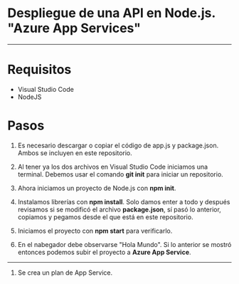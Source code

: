 # Despliegue de una API en Node.js. "Azure App Services"
---
# Requisitos
- Visual Studio Code
- NodeJS

# Pasos
1. Es necesario descargar o copiar el código de app.js y package.json. Ambos se incluyen en este repositorio.

2. Al tener ya los dos archivos en Visual Studio Code iniciamos una terminal. Debemos usar el comando **git init** para iniciar un repositorio.

3. Ahora iniciamos un proyecto de Node.js con **npm init**.

4. Instalamos librerías con **npm install**. Solo damos enter a todo y después revisamos si se modificó el archivo **package.json**, sí pasó lo anterior, copiamos y pegamos desde el que está en este repositorio.

5. Iniciamos el proyecto con **npm start** para verificarlo.

6. En el nabegador debe observarse "Hola Mundo". Si lo anterior se mostró entonces podemos subir el proyecto a **Azure App Service**.

---
1. Se crea un plan de App Service.

